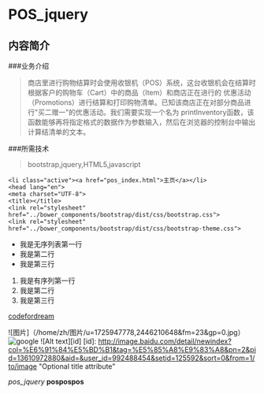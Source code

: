 POS_jquery
==========
内容简介
----------
###业务介绍
>商店里进行购物结算时会使用收银机（POS）系统，这台收银机会在结算时根据客户的购物车（Cart）中的商品（Item）和商店正在进行的
优惠活动（Promotions）进行结算和打印购物清单。已知该商店正在对部分商品进行"买二赠一"的优惠活动。我们需要实现一个名为
printInventory函数，该函数能够再将指定格式的数据作为参数输入，然后在浏览器的控制台中输出计算结清单的文本。

###所需技术
>bootstrap,jquery,HTML5,javascript

    <li class="active"><a href="pos_index.html">主页</a></li>
    <head lang="en">
    <meta charset="UTF-8">
    <title></title>
    <link rel="stylesheet" href="../bower_components/bootstrap/dist/css/bootstrap.css">
    <link rel="stylesheet" href="../bower_components/bootstrap/dist/css/bootstrap-theme.css">
</head>

+ 我是无序列表第一行
+ 我是第二行
+ 我是第三行

1. 我是有序列第一行
2. 我是第二行
3. 我是第三行

[codefordream](http://www.codefordream.com/)

![图片]（/home/zh/图片/u=1725947778,2446210648&fm=23&gp=0.jpg）
![google](https://www.google.com.hk/images/srpr/logo11w.png)
![Alt text][id]
[id]: http://image.baidu.com/detail/newindex?col=%E6%91%84%E5%BD%B1&tag=%E5%85%A8%E9%83%A8&pn=2&pid=13610972880&aid=&user_id=992488454&setid=125592&sort=0&from=1/to/image  "Optional title attribute"

*pos_jquery*
__pospospos__
